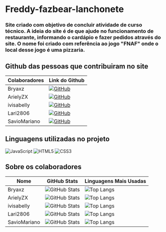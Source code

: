 # Freddy-fazbear-lanchonete
<h3> Site criado com objetivo de concluir atividade de curso técnico. A ideia do site é de que ajude no funcionamento de restaurante, informando o cardápio e fazer pedidos através do site. O nome foi criado com referência ao jogo "FNAF" onde o local desse jogo é uma pizzaria. </h3> 



## Github das pessoas que contribuiram no site
 
| Colaboradores        |  Link do Github                                                               |
|--------------|----------------------------------------------------------------------|
|  Bryaxz     | [![GitHub](https://img.shields.io/badge/-GitHub-181717?style=for-the-badge&logo=github&logoColor=white)](https://github.com/Bryaxz) |
|  ArielyZX     | [![GitHub](https://img.shields.io/badge/-GitHub-181717?style=for-the-badge&logo=github&logoColor=white)](https://github.com/ArielyZX) |
|  ivisabelly     | [![GitHub](https://img.shields.io/badge/-GitHub-181717?style=for-the-badge&logo=github&logoColor=white)](https://github.com/ivisabelly) |
|  Lari2806     | [![GitHub](https://img.shields.io/badge/-GitHub-181717?style=for-the-badge&logo=github&logoColor=white)](https://github.com/lari2806) |
|  SavioMariano | [![GitHub](https://img.shields.io/badge/-GitHub-181717?style=for-the-badge&logo=github&logoColor=white)](https://github.com/SavioMariano) |


## Linguagens utilizadas no projeto

![JavaScript](https://img.shields.io/badge/JavaScript-F7DF1E?style=for-the-badge&logo=javascript&logoColor=black)
![HTML5](https://img.shields.io/badge/HTML5-E34F26?style=for-the-badge&logo=html5&logoColor=white)
![CSS3](https://img.shields.io/badge/CSS3-1572B6?style=for-the-badge&logo=css3&logoColor=white)




## Sobre os colaboradores

| Nome         | GitHub Stats                                                                                                       | Linguagens Mais Usadas                                                                                                    |
|--------------|--------------------------------------------------------------------------------------------------------------------|----------------------------------------------------------------------------------------------------------------------------|
| Bryaxz       | ![GitHub Stats](https://github-readme-stats.vercel.app/api?username=Bryaxz&theme=transparent&bg_color=000&border_color=742977&show_icons=true&icon_color=742977&title_color=b059b1&text_color=FFF) |  ![Top Langs](https://github-readme-stats-git-masterrstaa-rickstaa.vercel.app/api/top-langs/?username=Bryaxz&layout=compact&bg_color=000&border_color=742977&title_color=b059b1&text_color=FFF)
| ArielyZX       | ![GitHub Stats](https://github-readme-stats.vercel.app/api?username=ArielyZX&theme=transparent&bg_color=000&border_color=742977&show_icons=true&icon_color=742977&title_color=b059b1&text_color=FFF)  |  ![Top Langs](https://github-readme-stats-git-masterrstaa-rickstaa.vercel.app/api/top-langs/?username=Bryaxz&layout=compact&bg_color=000&border_color=742977&title_color=b059b1&text_color=FFF)
| ivisabelly       | ![GitHub Stats](https://github-readme-stats.vercel.app/api?username=ivisabelly&theme=transparent&bg_color=000&border_color=742977&show_icons=true&icon_color=742977&title_color=b059b1&text_color=FFF)  |  ![Top Langs](https://github-readme-stats-git-masterrstaa-rickstaa.vercel.app/api/top-langs/?username=ivisabelly&layout=compact&bg_color=000&border_color=742977&title_color=b059b1&text_color=FFF)
| Lari2806     | ![GitHub Stats](https://github-readme-stats.vercel.app/api?username=lari2806&theme=transparent&bg_color=000&border_color=742977&show_icons=true&icon_color=742977&title_color=b059b1&text_color=FFF) |  ![Top Langs](https://github-readme-stats-git-masterrstaa-rickstaa.vercel.app/api/top-langs/?username=lari2806&layout=compact&bg_color=000&border_color=742977&title_color=b059b1&text_color=FFF)
| SavioMariano | ![GitHub Stats](https://github-readme-stats.vercel.app/api?username=SavioMariano&theme=transparent&bg_color=000&border_color=742977&show_icons=true&icon_color=742977&title_color=b059b1&text_color=FFF) |  ![Top Langs](https://github-readme-stats-git-masterrstaa-rickstaa.vercel.app/api/top-langs/?username=SavioMariano&layout=compact&bg_color=000&border_color=742977&title_color=b059b1&text_color=FFF)



